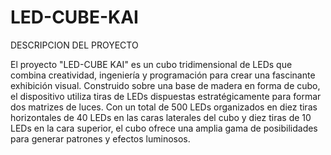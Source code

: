 # LED-CUBE-KAI

DESCRIPCION DEL PROYECTO

El proyecto "LED-CUBE KAI" es un cubo tridimensional de LEDs que combina creatividad, ingeniería y programación para crear una fascinante exhibición visual. Construido sobre una base de madera en forma de cubo, el dispositivo utiliza tiras de LEDs dispuestas estratégicamente para formar dos matrizes de luces. Con un total de 500 LEDs organizados en diez tiras horizontales de 40 LEDs en las caras laterales del cubo y diez tiras de 10 LEDs en la cara superior, el cubo ofrece una amplia gama de posibilidades para generar patrones y efectos luminosos.
